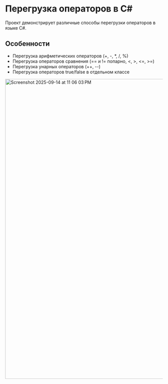 # Перегрузка операторов в C#

Проект демонстрирует различные способы перегрузки операторов в языке C#.

## Особенности

- Перегрузка арифметических операторов (+, -, *, /, %)
- Перегрузка операторов сравнения (== и != попарно, <, >, <=, >=)
- Перегрузка унарных операторов (++, --)
- Перегрузка операторов true/false в отдельном классе


<img width="1470" height="956" alt="Screenshot 2025-09-14 at 11 06 03 PM" src="https://github.com/user-attachments/assets/a14ceda2-79bf-43c5-bd12-406d3c9b83cd" />
